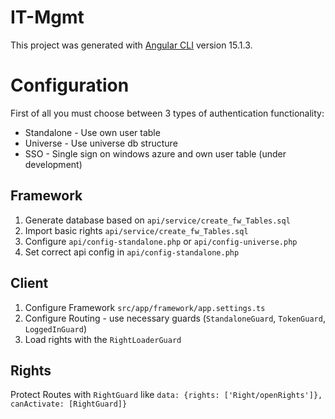 # IT-Mgmt
This project was generated with [Angular CLI](https://github.com/angular/angular-cli) version 15.1.3.

# Configuration
First of all you must choose between 3 types of authentication functionality:
- Standalone - Use own user table 
- Universe - Use universe db structure
- SSO - Single sign on windows azure and own user table (under development)

## Framework
1) Generate database based on `api/service/create_fw_Tables.sql`
2) Import basic rights `api/service/create_fw_Tables.sql`
3) Configure `api/config-standalone.php` or `api/config-universe.php`
4) Set correct api config in `api/config-standalone.php`

## Client
1) Configure Framework `src/app/framework/app.settings.ts`
2) Configure Routing - use necessary guards (`StandaloneGuard`, `TokenGuard`, `LoggedInGuard`)
3) Load rights with the `RightLoaderGuard`

## Rights
Protect Routes with `RightGuard` like `data: {rights: ['Right/openRights']}, canActivate: [RightGuard]}`

